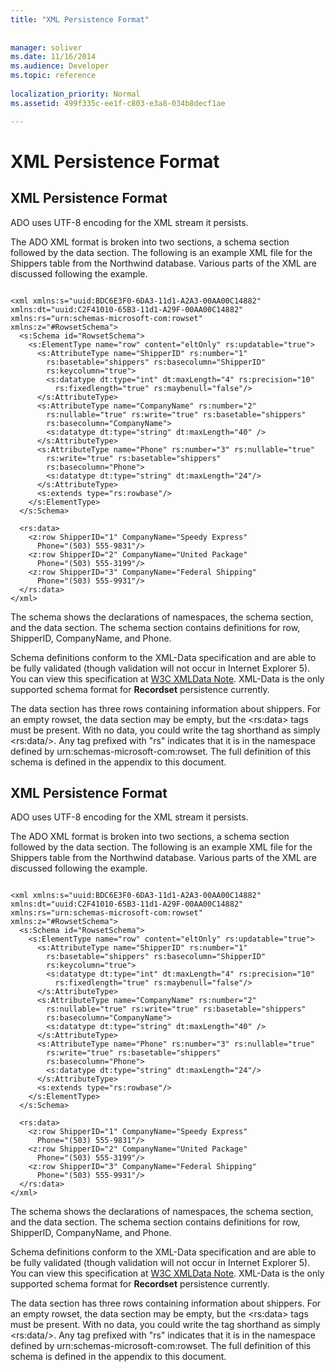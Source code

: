 ```yaml
---
title: "XML Persistence Format"
 
 
manager: soliver
ms.date: 11/16/2014
ms.audience: Developer
ms.topic: reference
  
localization_priority: Normal
ms.assetid: 499f335c-ee1f-c803-e3a8-034b8decf1ae

---
```


# XML Persistence Format

## XML Persistence Format

ADO uses UTF-8 encoding for the XML stream it persists.
  
The ADO XML format is broken into two sections, a schema section followed by the data section. The following is an example XML file for the Shippers table from the Northwind database. Various parts of the XML are discussed following the example.
  
```
 
<xml xmlns:s="uuid:BDC6E3F0-6DA3-11d1-A2A3-00AA00C14882"  
xmlns:dt="uuid:C2F41010-65B3-11d1-A29F-00AA00C14882"  
xmlns:rs="urn:schemas-microsoft-com:rowset"  
xmlns:z="#RowsetSchema">  
  <s:Schema id="RowsetSchema">  
    <s:ElementType name="row" content="eltOnly" rs:updatable="true">  
      <s:AttributeType name="ShipperID" rs:number="1"  
        rs:basetable="shippers" rs:basecolumn="ShipperID" 
        rs:keycolumn="true">  
        <s:datatype dt:type="int" dt:maxLength="4" rs:precision="10"  
          rs:fixedlength="true" rs:maybenull="false"/>  
      </s:AttributeType>  
      <s:AttributeType name="CompanyName" rs:number="2"  
        rs:nullable="true" rs:write="true" rs:basetable="shippers"  
        rs:basecolumn="CompanyName">  
        <s:datatype dt:type="string" dt:maxLength="40" />  
      </s:AttributeType>  
      <s:AttributeType name="Phone" rs:number="3" rs:nullable="true"  
        rs:write="true" rs:basetable="shippers"  
        rs:basecolumn="Phone">  
        <s:datatype dt:type="string" dt:maxLength="24"/>  
      </s:AttributeType>  
      <s:extends type="rs:rowbase"/>  
    </s:ElementType>  
  </s:Schema>  
 
  <rs:data>  
    <z:row ShipperID="1" CompanyName="Speedy Express"  
      Phone="(503) 555-9831"/>  
    <z:row ShipperID="2" CompanyName="United Package"  
      Phone="(503) 555-3199"/>  
    <z:row ShipperID="3" CompanyName="Federal Shipping"  
      Phone="(503) 555-9931"/>  
  </rs:data>  
</xml> 

```

The schema shows the declarations of namespaces, the schema section, and the data section. The schema section contains definitions for row, ShipperID, CompanyName, and Phone.
  
Schema definitions conform to the XML-Data specification and are able to be fully validated (though validation will not occur in Internet Explorer 5). You can view this specification at [W3C XMLData Note](http://www.w3.org/TR/1998/NOTE-XML-data/). XML-Data is the only supported schema format for **Recordset** persistence currently. 
  
The data section has three rows containing information about shippers. For an empty rowset, the data section may be empty, but the \<rs:data\> tags must be present. With no data, you could write the tag shorthand as simply \<rs:data/\>. Any tag prefixed with "rs" indicates that it is in the namespace defined by urn:schemas-microsoft-com:rowset. The full definition of this schema is defined in the appendix to this document.
  
## XML Persistence Format

ADO uses UTF-8 encoding for the XML stream it persists.
  
The ADO XML format is broken into two sections, a schema section followed by the data section. The following is an example XML file for the Shippers table from the Northwind database. Various parts of the XML are discussed following the example.
  
```
 
<xml xmlns:s="uuid:BDC6E3F0-6DA3-11d1-A2A3-00AA00C14882"  
xmlns:dt="uuid:C2F41010-65B3-11d1-A29F-00AA00C14882"  
xmlns:rs="urn:schemas-microsoft-com:rowset"  
xmlns:z="#RowsetSchema">  
  <s:Schema id="RowsetSchema">  
    <s:ElementType name="row" content="eltOnly" rs:updatable="true">  
      <s:AttributeType name="ShipperID" rs:number="1"  
        rs:basetable="shippers" rs:basecolumn="ShipperID" 
        rs:keycolumn="true">  
        <s:datatype dt:type="int" dt:maxLength="4" rs:precision="10"  
          rs:fixedlength="true" rs:maybenull="false"/>  
      </s:AttributeType>  
      <s:AttributeType name="CompanyName" rs:number="2"  
        rs:nullable="true" rs:write="true" rs:basetable="shippers"  
        rs:basecolumn="CompanyName">  
        <s:datatype dt:type="string" dt:maxLength="40" />  
      </s:AttributeType>  
      <s:AttributeType name="Phone" rs:number="3" rs:nullable="true"  
        rs:write="true" rs:basetable="shippers"  
        rs:basecolumn="Phone">  
        <s:datatype dt:type="string" dt:maxLength="24"/>  
      </s:AttributeType>  
      <s:extends type="rs:rowbase"/>  
    </s:ElementType>  
  </s:Schema>  
 
  <rs:data>  
    <z:row ShipperID="1" CompanyName="Speedy Express"  
      Phone="(503) 555-9831"/>  
    <z:row ShipperID="2" CompanyName="United Package"  
      Phone="(503) 555-3199"/>  
    <z:row ShipperID="3" CompanyName="Federal Shipping"  
      Phone="(503) 555-9931"/>  
  </rs:data>  
</xml> 

```

The schema shows the declarations of namespaces, the schema section, and the data section. The schema section contains definitions for row, ShipperID, CompanyName, and Phone.
  
Schema definitions conform to the XML-Data specification and are able to be fully validated (though validation will not occur in Internet Explorer 5). You can view this specification at [W3C XMLData Note](http://www.w3.org/TR/1998/NOTE-XML-data/). XML-Data is the only supported schema format for **Recordset** persistence currently. 
  
The data section has three rows containing information about shippers. For an empty rowset, the data section may be empty, but the \<rs:data\> tags must be present. With no data, you could write the tag shorthand as simply \<rs:data/\>. Any tag prefixed with "rs" indicates that it is in the namespace defined by urn:schemas-microsoft-com:rowset. The full definition of this schema is defined in the appendix to this document.
  


